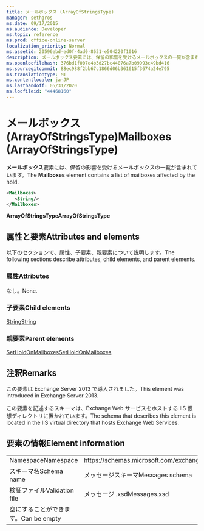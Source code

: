 ```yaml
---
title: メールボックス (ArrayOfStringsType)
manager: sethgros
ms.date: 09/17/2015
ms.audience: Developer
ms.topic: reference
ms.prod: office-online-server
localization_priority: Normal
ms.assetid: 20596ebd-ed0f-4ad0-8631-e504220f1016
description: メールボックス要素には、保留の影響を受けるメールボックスの一覧が含まれています。
ms.openlocfilehash: 376bd1f007e4b3d27bc44076a7b09993c49bd416
ms.sourcegitcommit: 88ec988f2bb67c1866d06b361615f3674a24e795
ms.translationtype: MT
ms.contentlocale: ja-JP
ms.lasthandoff: 05/31/2020
ms.locfileid: "44468160"
---
```

# <a name="mailboxes-arrayofstringstype"></a><span data-ttu-id="95a7b-103">メールボックス (ArrayOfStringsType)</span><span class="sxs-lookup"><span data-stu-id="95a7b-103">Mailboxes (ArrayOfStringsType)</span></span>

<span data-ttu-id="95a7b-104">**メールボックス**要素には、保留の影響を受けるメールボックスの一覧が含まれています。</span><span class="sxs-lookup"><span data-stu-id="95a7b-104">The **Mailboxes** element contains a list of mailboxes affected by the hold.</span></span> 
  
```XML
<Mailboxes>
   <String/>
</Mailboxes>
```

<span data-ttu-id="95a7b-105">**ArrayOfStringsType**</span><span class="sxs-lookup"><span data-stu-id="95a7b-105">**ArrayOfStringsType**</span></span>

## <a name="attributes-and-elements"></a><span data-ttu-id="95a7b-106">属性と要素</span><span class="sxs-lookup"><span data-stu-id="95a7b-106">Attributes and elements</span></span>

<span data-ttu-id="95a7b-107">以下のセクションで、属性、子要素、親要素について説明します。</span><span class="sxs-lookup"><span data-stu-id="95a7b-107">The following sections describe attributes, child elements, and parent elements.</span></span>
  
### <a name="attributes"></a><span data-ttu-id="95a7b-108">属性</span><span class="sxs-lookup"><span data-stu-id="95a7b-108">Attributes</span></span>

<span data-ttu-id="95a7b-109">なし。</span><span class="sxs-lookup"><span data-stu-id="95a7b-109">None.</span></span>
  
### <a name="child-elements"></a><span data-ttu-id="95a7b-110">子要素</span><span class="sxs-lookup"><span data-stu-id="95a7b-110">Child elements</span></span>

[<span data-ttu-id="95a7b-111">String</span><span class="sxs-lookup"><span data-stu-id="95a7b-111">String</span></span>](string.md)
  
### <a name="parent-elements"></a><span data-ttu-id="95a7b-112">親要素</span><span class="sxs-lookup"><span data-stu-id="95a7b-112">Parent elements</span></span>

[<span data-ttu-id="95a7b-113">SetHoldOnMailboxes</span><span class="sxs-lookup"><span data-stu-id="95a7b-113">SetHoldOnMailboxes</span></span>](setholdonmailboxes.md)
  
## <a name="remarks"></a><span data-ttu-id="95a7b-114">注釈</span><span class="sxs-lookup"><span data-stu-id="95a7b-114">Remarks</span></span>

<span data-ttu-id="95a7b-115">この要素は Exchange Server 2013 で導入されました。</span><span class="sxs-lookup"><span data-stu-id="95a7b-115">This element was introduced in Exchange Server 2013.</span></span>
  
<span data-ttu-id="95a7b-116">この要素を記述するスキーマは、Exchange Web サービスをホストする IIS 仮想ディレクトリに置かれています。</span><span class="sxs-lookup"><span data-stu-id="95a7b-116">The schema that describes this element is located in the IIS virtual directory that hosts Exchange Web Services.</span></span>
  
## <a name="element-information"></a><span data-ttu-id="95a7b-117">要素の情報</span><span class="sxs-lookup"><span data-stu-id="95a7b-117">Element information</span></span>

|||
|:-----|:-----|
|<span data-ttu-id="95a7b-118">Namespace</span><span class="sxs-lookup"><span data-stu-id="95a7b-118">Namespace</span></span>  <br/> |https://schemas.microsoft.com/exchange/services/2006/messages  <br/> |
|<span data-ttu-id="95a7b-119">スキーマ名</span><span class="sxs-lookup"><span data-stu-id="95a7b-119">Schema name</span></span>  <br/> |<span data-ttu-id="95a7b-120">メッセージスキーマ</span><span class="sxs-lookup"><span data-stu-id="95a7b-120">Messages schema</span></span>  <br/> |
|<span data-ttu-id="95a7b-121">検証ファイル</span><span class="sxs-lookup"><span data-stu-id="95a7b-121">Validation file</span></span>  <br/> |<span data-ttu-id="95a7b-122">メッセージ .xsd</span><span class="sxs-lookup"><span data-stu-id="95a7b-122">Messages.xsd</span></span>  <br/> |
|<span data-ttu-id="95a7b-123">空にすることができます。</span><span class="sxs-lookup"><span data-stu-id="95a7b-123">Can be empty</span></span>  <br/> ||
   

